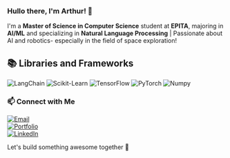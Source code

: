 ### Hullo there, I'm Arthur! 👋

I'm a **Master of Science in Computer Science** student at **EPITA**, majoring in **AI/ML** and specializing in **Natural Language Processing** | Passionate about AI and robotics- especially in the field of space exploration!

## 📚 Libraries and Frameworks

<div align="left">

  ![LangChain](https://img.shields.io/badge/-LangChain-000000?&logo=LangChain&logoColor=white)
  ![Scikit-Learn](https://img.shields.io/badge/-Scikit--Learn-F7931E?&logo=Scikit-Learn&logoColor=white)
  ![TensorFlow](https://img.shields.io/badge/-TensorFlow-FF6F00?&logo=TensorFlow&logoColor=white)
  ![PyTorch](https://img.shields.io/badge/-PyTorch-EE4C2C?&logo=PyTorch&logoColor=white)
  ![Numpy](https://img.shields.io/badge/-Numpy-EE4C2C?&logo=Numpy&logoColor=white)

</div>

### 📫 Connect with Me
<div align="left">

  [![Email](Email-aguelennoc@gmail.com-C96868?style=for-the-badge&logo=gmail)](mailto:aguelennoc@gmail.com)  
  [![Portfolio](Portfolio-guelennoc.com-FADFA1?style=for-the-badge)](https://www.guelennoc.com)  
  [![LinkedIn](LinkedIn-arthurguelennoc-7EACB5?style=for-the-badge&logo=linkedin)](https://www.linkedin.com/in/arthur-guelennoc)  

</div>

Let's build something awesome together 🚀
